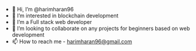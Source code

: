 - 👋 Hi, I’m @harimharan96
- 👀 I’m interested in blockchain development
- 🌱 I’m a Full stack web developer
- 💞️ I’m looking to collaborate on any projects for beginners based on web development
- 📫 How to reach me - harimharan96@gmail.com

<!---
harimharan96/harimharan96 is a ✨ special ✨ repository because its `README.md` (this file) appears on your GitHub profile.
You can click the Preview link to take a look at your changes.
--->
